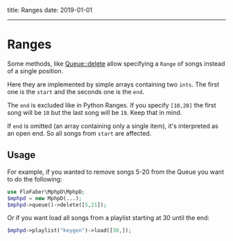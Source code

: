 title: Ranges
date: 2019-01-01

---

# Ranges

Some methods, like [Queue::delete](../classes/Queue#delete) allow specifying a `Range` of songs instead of a single position.

Here they are implemented by simple arrays containing two `ints`.
The first one is the `start` and the seconds one is the `end`.

The `end` is excluded like in Python Ranges.
If you specify `[10,20]` the first song will be `10` but the last song will be `19`.
Keep that in mind.

If `end` is omitted (an array containing only a single item), it's interpreted as an open end.
So all songs from `start` are affected.

## Usage

For example, if you wanted to remove songs 5-20 from the Queue you want to do the following:
```php
use FloFaber\MphpD\MphpD;
$mphpd = new MphpD(...);
$mphpd->queue()->delete([5,21]);
```

Or if you want load all songs from a playlist starting at 30 until the end:
```php
$mphpd->playlist("keygen")->load([30,]);
```